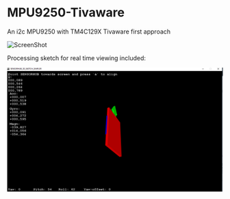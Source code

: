 # MPU9250-Tivaware
An i2c MPU9250 with TM4C129X Tivaware first approach

![ScreenShot](http://des.igogo.es/uploads/2015/201509/heditor/201509231442478751.jpg)

Processing sketch for real time viewing included:

![ScreenShot](https://github.com/PAk-CatchFire/MPU9250-Tivaware/blob/master/MPU9250.PNG)
